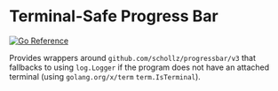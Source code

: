 # Terminal-Safe Progress Bar

[![Go Reference](https://pkg.go.dev/badge/github.com/nguyengg/go-aws-commons/tspb.svg)](https://pkg.go.dev/github.com/nguyengg/go-aws-commons/tspb)

Provides wrappers around `github.com/schollz/progressbar/v3` that fallbacks to using `log.Logger` if the program does
not have an attached terminal (using `golang.org/x/term` `term.IsTerminal`).
